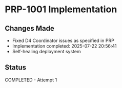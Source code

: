 # PRP-1001 Implementation

## Changes Made
- Fixed D4 Coordinator issues as specified in PRP
- Implementation completed: 2025-07-22 20:56:41
- Self-healing deployment system

## Status
COMPLETED - Attempt 1

